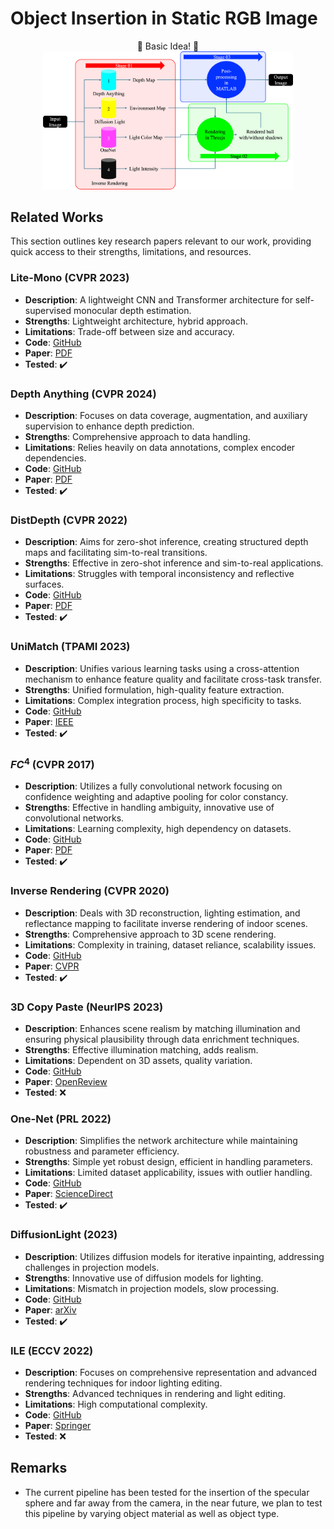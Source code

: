   # Object Insertion in Static RGB Image

<div align="center">
🚀 Basic Idea! 🚀
</div>

<div align="center">
    <img src="overall.png" width="400" />
</div>

## Related Works

This section outlines key research papers relevant to our work, providing quick access to their strengths, limitations, and resources.

### Lite-Mono (CVPR 2023)
- **Description**: A lightweight CNN and Transformer architecture for self-supervised monocular depth estimation.
- **Strengths**: Lightweight architecture, hybrid approach.
- **Limitations**: Trade-off between size and accuracy.
- **Code**: [GitHub](https://github.com/noahzn/Lite-Mono)
- **Paper**: [PDF](https://openaccess.thecvf.com/content/CVPR2023/papers/Zhang_Lite-Mono_A_Lightweight_CNN_and_Transformer_Architecture_for_Self-Supervised_Monocular_CVPR_2023_paper.pdf)
- **Tested**: ✔️

### Depth Anything (CVPR 2024)
- **Description**: Focuses on data coverage, augmentation, and auxiliary supervision to enhance depth prediction.
- **Strengths**: Comprehensive approach to data handling.
- **Limitations**: Relies heavily on data annotations, complex encoder dependencies.
- **Code**: [GitHub](https://github.com/LiheYoung/Depth-Anything)
- **Paper**: [PDF](https://arxiv.org/pdf/2401.10891.pdf)
- **Tested**: ✔️

### DistDepth (CVPR 2022)
- **Description**: Aims for zero-shot inference, creating structured depth maps and facilitating sim-to-real transitions.
- **Strengths**: Effective in zero-shot inference and sim-to-real applications.
- **Limitations**: Struggles with temporal inconsistency and reflective surfaces.
- **Code**: [GitHub](https://github.com/facebookresearch/DistDepth)
- **Paper**: [PDF](https://openaccess.thecvf.com/content/CVPR2022/papers/Wu_Toward_Practical_Monocular_Indoor_Depth_Estimation_CVPR_2022_paper.pdf)
- **Tested**: ✔️

### UniMatch (TPAMI 2023)
- **Description**: Unifies various learning tasks using a cross-attention mechanism to enhance feature quality and facilitate cross-task transfer.
- **Strengths**: Unified formulation, high-quality feature extraction.
- **Limitations**: Complex integration process, high specificity to tasks.
- **Code**: [GitHub](https://github.com/autonomousvision/unimatch)
- **Paper**: [IEEE](https://ieeexplore.ieee.org/document/10193833)
- **Tested**: ✔️

### $FC^4$ (CVPR 2017)
- **Description**: Utilizes a fully convolutional network focusing on confidence weighting and adaptive pooling for color constancy.
- **Strengths**: Effective in handling ambiguity, innovative use of convolutional networks.
- **Limitations**: Learning complexity, high dependency on datasets.
- **Code**: [GitHub](https://github.com/yuanming-hu/fc4)
- **Paper**: [PDF](https://openaccess.thecvf.com/content_cvpr_2017/papers/Hu_FC4_Fully_Convolutional_CVPR_2017_paper.pdf)
- **Tested**: ✔️

### Inverse Rendering (CVPR 2020)
- **Description**: Deals with 3D reconstruction, lighting estimation, and reflectance mapping to facilitate inverse rendering of indoor scenes.
- **Strengths**: Comprehensive approach to 3D scene rendering.
- **Limitations**: Complexity in training, dataset reliance, scalability issues.
- **Code**: [GitHub](https://github.com/lzqsd/InverseRenderingOfIndoorScene)
- **Paper**: [CVPR](https://openaccess.thecvf.com/content_CVPR_2020/papers/Li_Inverse_Rendering_for_Complex_Indoor_Scenes_Shape_Spatially-Varying_Lighting_and_CVPR_2020_paper.pdf)
- **Tested**: ✔️

### 3D Copy Paste (NeurIPS 2023)
- **Description**: Enhances scene realism by matching illumination and ensuring physical plausibility through data enrichment techniques.
- **Strengths**: Effective illumination matching, adds realism.
- **Limitations**: Dependent on 3D assets, quality variation.
- **Code**: [GitHub](https://github.com/gyhandy/3D-Copy-Paste)
- **Paper**: [OpenReview](https://openreview.net/pdf?id=d86B6Mdweq)
- **Tested**: ❌

### One-Net (PRL 2022)
- **Description**: Simplifies the network architecture while maintaining robustness and parameter efficiency.
- **Strengths**: Simple yet robust design, efficient in handling parameters.
- **Limitations**: Limited dataset applicability, issues with outlier handling.
- **Code**: [GitHub](https://github.com/sonainjameel/One-Net)
- **Paper**: [ScienceDirect](https://www.sciencedirect.com/science/article/abs/pii/S0167865522001477)
- **Tested**: ✔️

### DiffusionLight (2023)
- **Description**: Utilizes diffusion models for iterative inpainting, addressing challenges in projection models.
- **Strengths**: Innovative use of diffusion models for lighting.
- **Limitations**: Mismatch in projection models, slow processing.
- **Code**: [GitHub](https://github.com/DiffusionLight/DiffusionLight)
- **Paper**: [arXiv](https://arxiv.org/abs/2312.09168)
- **Tested**: ✔️

### ILE (ECCV 2022)
- **Description**: Focuses on comprehensive representation and advanced rendering techniques for indoor lighting editing.
- **Strengths**: Advanced techniques in rendering and light editing.
- **Limitations**: High computational complexity.
- **Code**: [GitHub](https://github.com/ViLab-UCSD/IndoorLightEditing)
- **Paper**: [Springer](https://link.springer.com/chapter/10.1007/978-3-031-20068-7_32)
- **Tested**: ❌

## Remarks
- The current pipeline has been tested for the insertion of the specular sphere and far away from the camera, in the near future, we plan to test this pipeline by varying object material as well as object type.
